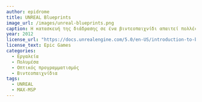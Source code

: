 ```yaml
---
author: epidrome
title: UNREAL Blueprints 
image_url: /images/unreal-blueprints.png
caption: Η κατασκευή της διάδρασης σε ένα βιντεοπαιχνίδι απαιτεί πολλές διαφορετικές δεξιότητες, όπως κώδικα, γραφικά, ήχο, κίνηση. Για την διευκόλυνση της δημιουργικής διαδικασίας οι σχεδιαστές βασίζονται σε έτοιμα μοτίβα, τα οποία μπορούν να παραμετροποιήσουν και να διασυνδέσουν σε διαγράμματα ροής.
year: 2012 
license_url: "https://docs.unrealengine.com/5.0/en-US/introduction-to-blueprints-visual-sciprintg-in-unreal-engine/" 
license_text: Epic Games 
categories:
  - Εργαλεία 
  - Πολυμέσα
  - Οπτικός προγραμματισμός
  - Βιντεοπαιχνίδια
tags:
  - UNREAL 
  - MAX-MSP
---
```

